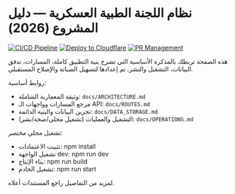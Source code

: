 # نظام اللجنة الطبية العسكرية — دليل المشروع (2026)

[![CI/CD Pipeline](https://github.com/Bomussa/2027/actions/workflows/ci-cd.yml/badge.svg)](https://github.com/Bomussa/2027/actions/workflows/ci-cd.yml)
[![Deploy to Cloudflare](https://github.com/Bomussa/2027/actions/workflows/deploy-cloudflare.yml/badge.svg)](https://github.com/Bomussa/2027/actions/workflows/deploy-cloudflare.yml)
[![PR Management](https://github.com/Bomussa/2027/actions/workflows/pr-management.yml/badge.svg)](https://github.com/Bomussa/2027/actions/workflows/pr-management.yml)

هذه الصفحة تربطك بالمذكرة الأساسية التي تشرح بنية التطبيق كاملة، المسارات، تدفق البيانات، التشغيل والنشر. تم إعدادها لتسهيل الصيانة والإصلاح المستقبلي.

روابط أساسية:
- وثيقة المعمارية الشاملة: `docs/ARCHITECTURE.md`
- مرجع المسارات وواجهات الـ API: `docs/ROUTES.md`
- تخزين البيانات والبنية الدائمة: `docs/DATA_STORAGE.md`
- التشغيل والعمليات (تشغيل محلي/صحة/نشر): `docs/OPERATIONS.md`

تشغيل محلي مختصر:
- تثبيت الاعتمادات: npm install
- تشغيل الواجهة dev: npm run dev
- بناء الإنتاج: npm run build
- تشغيل الخادم: npm run start

لمزيد من التفاصيل راجع المستندات أعلاه.
